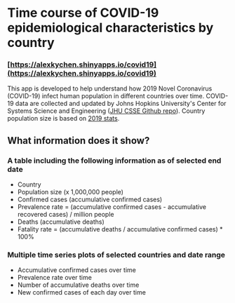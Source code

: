 # Time course of COVID-19 epidemiological characteristics by country

### [https://alexkychen.shinyapps.io/covid19](https://alexkychen.shinyapps.io/covid19)

This app is developed to help understand how 2019 Novel Coronavirus (COVID-19) infect human population in different countries over time. COVID-19 data are collected and updated by Johns Hopkins University's Center for Systems Science and Engineering ([JHU CSSE Github repo](https://github.com/CSSEGISandData/COVID-19)). Country population size is based on [2019 stats](https://worldpopulationreview.com/). 

## What information does it show?

### A table including the following information as of selected end date

- Country
- Population size (x 1,000,000 people)
- Confirmed cases (accumulative confirmed cases)
- Prevalence rate  = (accumulative confirmed cases - accumulative recovered cases) / million people 
- Deaths (accumulative deaths)
- Fatality rate = (accumulative deaths / accumulative confirmed cases) * 100%

### Multiple time series plots of selected countries and date range 

- Accumulative confirmed cases over time
- Prevalence rate over time
- Number of accumulative deaths over time
- New confirmed cases of each day over time 


